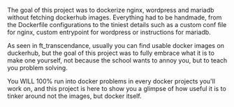 The goal of this project was to dockerize nginx, wordpress and mariadb without fetching dockerhub images.
Everything had to be handmade, from the Dockerfile configurations to the tiniest details such as a custom conf file for nginx, custom entrypoint for wordpress or instructions for mariadb.

As seen in ft_transcendance, usually you can find usable docker images on duckerhub, but the goal of this project was to fully embrace what it is to make one yourself,
not because the school wants to annoy you, but to teach you problem solving.

You WILL 100% run into docker problems in every docker projects you'll work on, and this project is here to show you a glimpse of how useful it is to tinker around not the images,
but docker itself.
